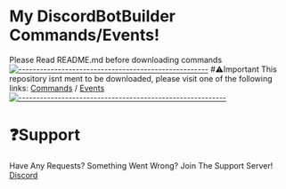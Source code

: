 # My DiscordBotBuilder Commands/Events!
Please Read README.md before downloading commands
[![-----------------------------------------------------](https://raw.githubusercontent.com/andreasbm/readme/master/assets/lines/aqua.png)](#Important)
#⚠Important
This repository isnt ment to be downloaded, please visit one of the following links: [Commands](https://minhaskamal.github.io/DownGit/#/home?url=https://github.com/Supernova3339/mydbbcommands/tree/main/commands) / [Events](https://minhaskamal.github.io/DownGit/#/home?url=https://github.com/Supernova3339/mydbbcommands/tree/main/events)
[![----------------------------------------------------------](https://raw.githubusercontent.com/andreasbm/readme/master/assets/lines/aqua.png)](#Important)
# ❓Support
Have Any Requests? Something Went Wrong? Join The Support Server! [Discord](https://discord.gg/CWST75nZdX)
